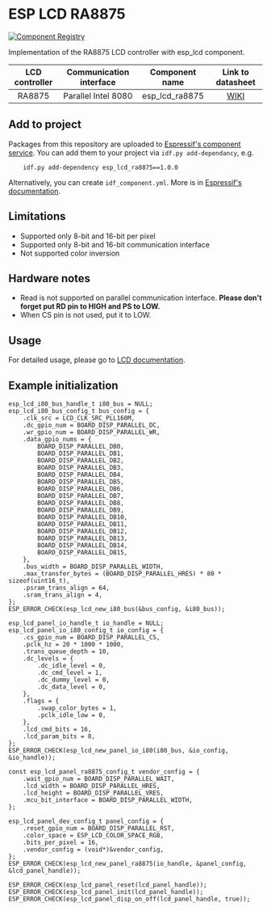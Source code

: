 # ESP LCD RA8875

[![Component Registry](https://components.espressif.com/components/espressif/esp_lcd_ra8875/badge.svg)](https://components.espressif.com/components/espressif/esp_lcd_ra8875)

Implementation of the RA8875 LCD controller with esp_lcd component. 

| LCD controller | Communication interface | Component name | Link to datasheet |
| :------------: | :---------------------: | :------------: | :---------------: |
| RA8875         | Parallel Intel 8080     | esp_lcd_ra8875 | [WIKI](https://www.waveshare.com/wiki/7inch_Capacitive_Touch_LCD_(C)) |

## Add to project

Packages from this repository are uploaded to [Espressif's component service](https://components.espressif.com/).
You can add them to your project via `idf.py add-dependancy`, e.g. 
```
    idf.py add-dependency esp_lcd_ra8875==1.0.0
```

Alternatively, you can create `idf_component.yml`. More is in [Espressif's documentation](https://docs.espressif.com/projects/esp-idf/en/latest/esp32/api-guides/tools/idf-component-manager.html).

## Limitations

- Supported only 8-bit and 16-bit per pixel
- Supported only 8-bit and 16-bit communication interface
- Not supported color inversion

## Hardware notes

- Read is not supported on parallel communication interface. **Please don't forget put RD pin to HIGH and PS to LOW.**
- When CS pin is not used, put it to LOW.

## Usage

For detailed usage, please go to [LCD documentation](https://docs.espressif.com/projects/esp-idf/en/latest/esp32/api-reference/peripherals/lcd.html).

## Example initialization 

```
esp_lcd_i80_bus_handle_t i80_bus = NULL;
esp_lcd_i80_bus_config_t bus_config = {
    .clk_src = LCD_CLK_SRC_PLL160M,
    .dc_gpio_num = BOARD_DISP_PARALLEL_DC,
    .wr_gpio_num = BOARD_DISP_PARALLEL_WR,
    .data_gpio_nums = {
        BOARD_DISP_PARALLEL_DB0,
        BOARD_DISP_PARALLEL_DB1,
        BOARD_DISP_PARALLEL_DB2,
        BOARD_DISP_PARALLEL_DB3,
        BOARD_DISP_PARALLEL_DB4,
        BOARD_DISP_PARALLEL_DB5,
        BOARD_DISP_PARALLEL_DB6,
        BOARD_DISP_PARALLEL_DB7,
        BOARD_DISP_PARALLEL_DB8,
        BOARD_DISP_PARALLEL_DB9,
        BOARD_DISP_PARALLEL_DB10,
        BOARD_DISP_PARALLEL_DB11,
        BOARD_DISP_PARALLEL_DB12,
        BOARD_DISP_PARALLEL_DB13,
        BOARD_DISP_PARALLEL_DB14,
        BOARD_DISP_PARALLEL_DB15,
    },
    .bus_width = BOARD_DISP_PARALLEL_WIDTH,
    .max_transfer_bytes = (BOARD_DISP_PARALLEL_HRES) * 80 * sizeof(uint16_t),
    .psram_trans_align = 64,
    .sram_trans_align = 4,
};
ESP_ERROR_CHECK(esp_lcd_new_i80_bus(&bus_config, &i80_bus));

esp_lcd_panel_io_handle_t io_handle = NULL;
esp_lcd_panel_io_i80_config_t io_config = {
    .cs_gpio_num = BOARD_DISP_PARALLEL_CS,
    .pclk_hz = 20 * 1000 * 1000,
    .trans_queue_depth = 10,
    .dc_levels = {
        .dc_idle_level = 0,
        .dc_cmd_level = 1,
        .dc_dummy_level = 0,
        .dc_data_level = 0,
    },
    .flags = {
        .swap_color_bytes = 1,
        .pclk_idle_low = 0,
    },
    .lcd_cmd_bits = 16,
    .lcd_param_bits = 8,
};
ESP_ERROR_CHECK(esp_lcd_new_panel_io_i80(i80_bus, &io_config, &io_handle));

const esp_lcd_panel_ra8875_config_t vendor_config = {
    .wait_gpio_num = BOARD_DISP_PARALLEL_WAIT,
    .lcd_width = BOARD_DISP_PARALLEL_HRES,
    .lcd_height = BOARD_DISP_PARALLEL_VRES,
    .mcu_bit_interface = BOARD_DISP_PARALLEL_WIDTH,
};

esp_lcd_panel_dev_config_t panel_config = {
    .reset_gpio_num = BOARD_DISP_PARALLEL_RST,
    .color_space = ESP_LCD_COLOR_SPACE_RGB,
    .bits_per_pixel = 16,
    .vendor_config = (void*)&vendor_config,
};
ESP_ERROR_CHECK(esp_lcd_new_panel_ra8875(io_handle, &panel_config, &lcd_panel_handle));

ESP_ERROR_CHECK(esp_lcd_panel_reset(lcd_panel_handle));
ESP_ERROR_CHECK(esp_lcd_panel_init(lcd_panel_handle));
ESP_ERROR_CHECK(esp_lcd_panel_disp_on_off(lcd_panel_handle, true));

```
